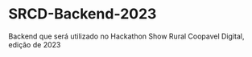 # SRCD-Backend-2023
Backend que será utilizado no Hackathon Show Rural Coopavel Digital, edição de 2023
